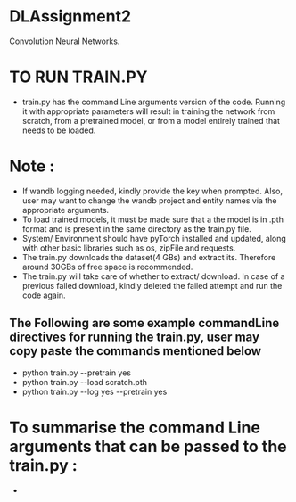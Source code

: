 # DLAssignment2
Convolution Neural Networks.
# TO RUN TRAIN.PY

- train.py has the command Line arguments version of the code. Running it with appropriate parameters will result in training the network from scratch, from a pretrained model, or from a model entirely trained that needs to be loaded.

# Note :
- If wandb logging needed, kindly provide the key when prompted. Also, user may want to change the wandb project and entity names via the appropriate arguments.
- To load trained models, it must be made sure that a the model is in .pth format and is present in the same directory as the train.py file.
- System/ Environment should have pyTorch installed and updated, along with other basic libraries such as os, zipFile and requests.
- The train.py downloads the dataset(4 GBs) and extract its. Therefore around 30GBs of free space is recommended.
- The train.py will take care of whether to extract/ download. In case of a previous failed download, kindly deleted the failed attempt and run the code again.

## The Following are some example commandLine directives for running the train.py, user may copy paste the commands mentioned below

- python train.py --pretrain yes
- python train.py --load scratch.pth
- python train.py --log yes --pretrain yes

# To summarise the command Line arguments that can be passed to the train.py :
- 
